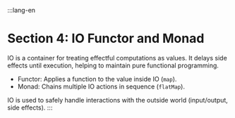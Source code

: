 :::lang-en

# Section 4: IO Functor and Monad

IO is a container for treating effectful computations as values. It delays side effects until execution, helping to maintain pure functional programming.

- Functor: Applies a function to the value inside IO (`map`).
- Monad: Chains multiple IO actions in sequence (`flatMap`).

IO is used to safely handle interactions with the outside world (input/output, side effects).
:::